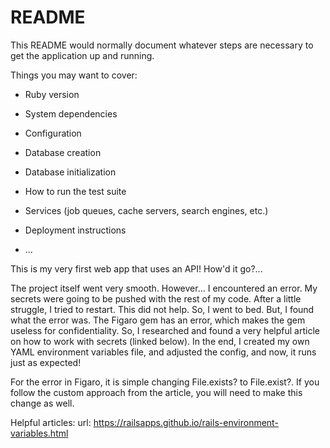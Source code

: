 # README

This README would normally document whatever steps are necessary to get the
application up and running.

Things you may want to cover:

* Ruby version

* System dependencies

* Configuration

* Database creation

* Database initialization

* How to run the test suite

* Services (job queues, cache servers, search engines, etc.)

* Deployment instructions

* ...

This is my very first web app that uses an API! How'd it go?...

The project itself went very smooth. However... I encountered an error.
My secrets were going to be pushed with the rest of my code. After a little struggle, I
tried to restart. This did not help. So, I went to bed. But, I found what the error was. 
The Figaro gem has an error, which makes the gem useless for confidentiality. So, 
I researched and found a very helpful article on how to work with secrets (linked below). 
In the end, I created my own YAML environment variables file, and adjusted the config, and
now, it runs just as expected! 

For the error in Figaro, it is simple changing File.exists? to File.exist?. If you follow
the custom approach from the article, you will need to make this change as well.

Helpful articles:
url: https://railsapps.github.io/rails-environment-variables.html
